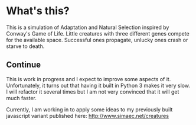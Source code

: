 # What's this?

This is a simulation of Adaptation and Natural Selection inspired by Conway's Game of Life. Little creatures with three different genes compete for the available space. Successful ones propagate, unlucky ones crash or starve to death.


## Continue

This is work in progress and I expect to improve some aspects of it. Unfortunately, it turns out that having it built in Python 3 makes it very slow. I will refactor it several times but I am not very convinced that it will get much faster.

Currently, I am working in to apply some ideas to my previously built javascript variant published here: http://www.simaec.net/creatures
